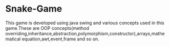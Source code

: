 # Snake-Game
This game is developed using java swing and various concepts used in this game.These are OOP concepts(method overriding,inheritance,abstraction,polymorphism,constructor),arrays,mathematical equation,awt,event,frame and so on.
